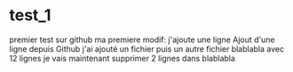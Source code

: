 # test_1
premier test sur github
ma premiere modif: j'ajoute une ligne
Ajout d'une ligne depuis Github
j'ai ajouté un fichier
puis un autre fichier blablabla avec 12 lignes
je vais maintenant supprimer 2 lignes dans blablabla
